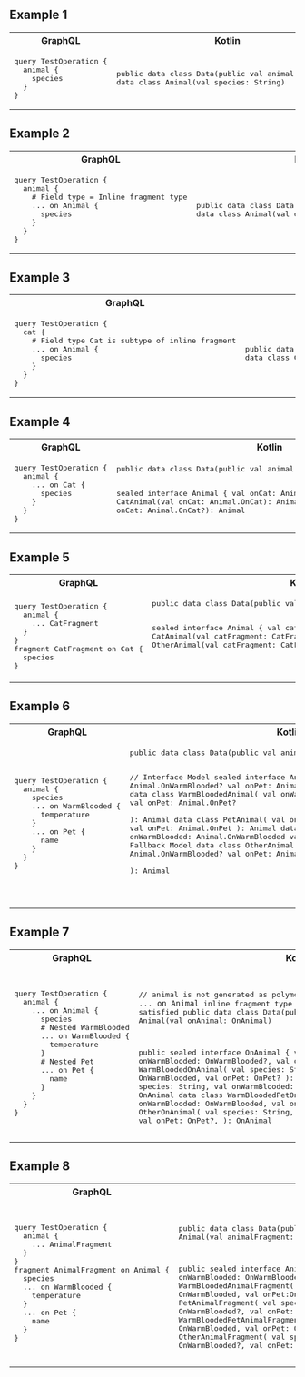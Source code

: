 ## Example 1

<table>
<tr><th>GraphQL</th><th>Kotlin</th></tr>
<tr>
<td><pre lang="graphql">
query TestOperation {
  animal {
    species
  }
}
</pre></td>
<td><pre lang="kotlin">
public data class Data(public val animal: Animal?)
data class Animal(val species: String)
</pre></td>
</tr>
</table>

## Example 2

<table>
<tr><th>GraphQL</th><th>Kotlin</th></tr>
<tr>
<td><pre lang="graphql">
query TestOperation {
  animal {
    # Field type = Inline fragment type
    ... on Animal {
      species
    }
  }
}
</pre></td>
<td><pre lang="kotlin">
public data class Data(public val animal: Animal?)
data class Animal(val onAnimal: OnAnimal)
</pre></td>
</tr>
</table>

## Example 3

<table>
<tr><th>GraphQL</th><th>Kotlin</th></tr>
<tr>
<td><pre lang="graphql">
query TestOperation {
  cat {
    # Field type Cat is subtype of inline fragment
    ... on Animal {
      species
    }
  }
}
</pre></td>
<td><pre lang="kotlin">
public data class Data(public val cat: Cat?)
data class Cat(val onAnimal: OnAnimal)
</pre></td>
</tr>
</table>

## Example 4

<table>
<tr><th>GraphQL</th><th>Kotlin</th></tr>
<tr>
<td><pre lang="graphql">
query TestOperation {
  animal {
    ... on Cat {
      species
    }
  }
}
</pre></td>
<td><pre lang="kotlin">
public data class Data(public val animal: IAnimal?)

sealed interface Animal { val onCat: Animal.OnCat? }
data class CatAnimal(val onCat: Animal.OnCat): Animal
data class OtherAnimal(val onCat: Animal.OnCat?): Animal
</pre></td>
</tr>
</table>

## Example 5

<table>
<tr><th>GraphQL</th><th>Kotlin</th></tr>
<tr>
<td><pre lang="graphql">
query TestOperation {
  animal {
    ... CatFragment
  }
}
fragment CatFragment on Cat {
  species
}
</pre></td>
<td><pre lang="kotlin">
public data class Data(public val animal: IAnimal?)

sealed interface Animal { val catFragment: CatFragment? }
data class CatAnimal(val catFragment: CatFragment): Animal
data class OtherAnimal(val catFragment: CatFragment?): Animal

</pre></td>
</tr>
</table>

## Example 6

<table>
<tr><th>GraphQL</th><th>Kotlin</th></tr>
<tr>
<td><pre lang="graphql">
query TestOperation {
  animal {
    species
    ... on WarmBlooded {
      temperature
    }
    ... on Pet {
      name
    }
  }
}
</pre></td>
<td><pre lang="kotlin">
public data class Data(public val animal: IAnimal?)

// Interface Model
sealed interface Animal { 
  val onWarmBlooded: Animal.OnWarmBlooded?
  val onPet: Animal.OnPet?
}
// 3 TypeSet Models
data class WarmBloodedAnimal(
  val onWarmBlooded: Animal.OnWarmBlooded
  val onPet: Animal.OnPet?  
): Animal
data class PetAnimal(
  val onWarmBlooded: Animal.OnWarmBlooded?
  val onPet: Animal.OnPet
): Animal
data class WarmBloodedPetAnimal(
  val onWarmBlooded: Animal.OnWarmBlooded
  val onPet: Animal.OnPet
): Animal
// Fallback Model
data class OtherAnimal(
  val onWarmBlooded: Animal.OnWarmBlooded?
  val onPet: Animal.OnPet?  
): Animal

</pre></td>
</tr>
</table>


## Example 7

<table>
<tr><th>GraphQL</th><th>Kotlin</th></tr>
<tr>
<td><pre lang="graphql">
query TestOperation {
  animal {
    ... on Animal {
      species
      # Nested WarmBlooded
      ... on WarmBlooded {
        temperature
      }
      # Nested Pet
      ... on Pet {
        name
      }
    }
  }
}
</pre></td>
<td><pre lang="kotlin">

// animal is not generated as polymorphic model because the `... on Animal` inline fragment type condition is always satisfied
public data class Data(public val animal: Animal?)
data class Animal(val onAnimal: OnAnimal)

public sealed interface OnAnimal { 
  val species: String,
  val onWarmBlooded: OnWarmBlooded?,
  val onPet: OnPet?
}
data class WarmBloodedOnAnimal(
  val species: String, 
  val onWarmBlooded: OnWarmBlooded,
  val onPet: OnPet?
): OnAnimal
data class PetOnAnimal(
  val species: String,
  val onWarmBlooded: OnWarmBlooded?,
  val onPet: OnPet,
): OnAnimal
data class WarmBloodedPetOnAnimal(
  val species: String,
  val onWarmBlooded: OnWarmBlooded,
  val onPet: OnPet,
): OnAnimal
data class OtherOnAnimal(
  val species: String,
  val onWarmBlooded: OnWarmBlooded?,
  val onPet: OnPet?,
): OnAnimal
</pre></td>
</tr>
</table>

## Example 8

<table>
<tr><th>GraphQL</th><th>Kotlin</th></tr>
<tr>
<td><pre lang="graphql">
query TestOperation {
  animal {
    ... AnimalFragment
  }
}
fragment AnimalFragment on Animal {
  species
  ... on WarmBlooded {
    temperature
  }
  ... on Pet {
    name
  }
}
</pre></td>
<td><pre lang="kotlin">

public data class Data(public val animal: Animal?)
data class Animal(val animalFragment: AnimalFragment)

public sealed interface AnimalFragment { 
  val species: String,
  val onWarmBlooded: OnWarmBlooded?,
  val onPet: OnPet?
}
data class WarmBloodedAnimalFragment(
  val species: String, 
  val onWarmBlooded: OnWarmBlooded,
  val onPet:OnPet?
): AnimalFragment
data class PetAnimalFragment(
  val species: String,
  val onWarmBlooded: OnWarmBlooded?,
  val onPet: OnPet,
): AnimalFragment
data class WarmBloodedPetAnimalFragment(
  val species: String,
  val onWarmBlooded: OnWarmBlooded,
  val onPet: OnPet,
): AnimalFragment
data class OtherAnimalFragment(
  val species: String,
  val onWarmBlooded: OnWarmBlooded?,
  val onPet: OnPet?,
): AnimalFragment
</pre></td>
</tr>
</table>


